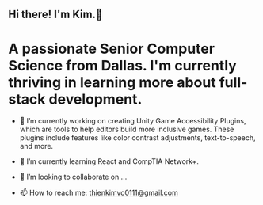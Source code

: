 ## Hi there! I'm Kim.👋

# A passionate Senior Computer Science from Dallas. I'm currently thriving in learning more about full-stack development.

- 🔭 I’m currently working on creating Unity Game Accessibility Plugins, which are tools to help editors build more inclusive games. These   plugins include features like color contrast adjustments, text-to-speech, and more.

- 🌱 I’m currently learning React and CompTIA Network+.
- 👯 I’m looking to collaborate on ...
- 📫 How to reach me: thienkimvo0111@gmail.com




